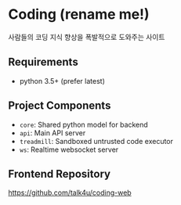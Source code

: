 # Coding (rename me!)

사람들의 코딩 지식 향상을 폭발적으로 도와주는 사이트

## Requirements

- python 3.5+ (prefer latest)

## Project Components

- `core`: Shared python model for backend
- `api`: Main API server
- `treadmill`: Sandboxed untrusted code executor
- `ws`: Realtime websocket server


## Frontend Repository
https://github.com/talk4u/coding-web